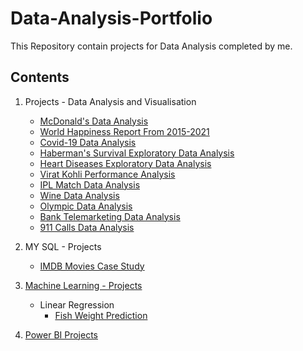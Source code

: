 # Data-Analysis-Portfolio

This Repository contain projects for Data Analysis completed by me.

Contents
--------------------------------------------------------------------------------
1. Projects - Data Analysis and Visualisation
      - [McDonald's Data Analysis](https://github.com/SuchiKSharma/Data-Analysis-Portfolio/blob/Machine-Learning-Projects/McDonald's%20Data%20Analysis.ipynb)
      - [World Happiness Report From 2015-2021](https://github.com/SuchiKSharma/Data-Analysis-Portfolio/blob/Machine-Learning-Projects/World%20Happiness%20Report%20From%202015%20-%202021.ipynb)
      - [Covid-19 Data Analysis](https://github.com/SuchiKSharma/Data-Analysis-Portfolio/blob/Machine-Learning-Projects/Covid%2019.ipynb)
      - [Haberman's Survival Exploratory Data Analysis](https://github.com/SuchiKSharma/Data-Analysis-Portfolio/blob/Machine-Learning-Projects/Haberman's%20Survival%20Exploratory%20Data%20Analysis.ipynb)
      - [Heart Diseases Exploratory Data Analysis](https://github.com/SuchiKSharma/Data-Analysis-Portfolio/blob/Machine-Learning-Projects/Heart%20Disease%20Analysis.ipynb)
      - [Virat Kohli Performance Analysis](https://github.com/SuchiKSharma/Data-Analysis-Portfolio/blob/Machine-Learning-Projects/%F0%9F%8F%8FVirat%20Kohli%20Performance%20Analysis%F0%9F%8F%8F.ipynb)
      - [IPL Match Data Analysis](https://github.com/SuchiKSharma/Data-Analysis-Portfolio/blob/Machine-Learning-Projects/IPL%20Data%20Analysis.ipynb)
      - [Wine Data Analysis](https://github.com/SuchiKSharma/Data-Analysis-Portfolio/blob/Machine-Learning-Projects/Wine%20Review%20Data%20Analysis.ipynb)
      - [Olympic Data Analysis](https://github.com/SuchiKSharma/Data-Analysis-Portfolio/blob/Machine-Learning-Projects/Olympic%20Data%20Analysis.ipynb)
      - [Bank Telemarketing Data Analysis](https://github.com/SuchiKSharma/Data-Analysis-Portfolio/blob/Machine-Learning-Projects/Bank%20Telemarketing%20Data%20Analysis.ipynb)
      - [911 Calls Data Analysis](https://github.com/SuchiKSharma/Data-Analysis-Portfolio/blob/Machine-Learning-Projects/911%20Call%20Data%20Analysis.ipynb)
2. MY SQL - Projects
      - [IMDB Movies Case Study](https://github.com/SuchiKSharma/MySQL)
3. [Machine Learning - Projects](https://github.com/SuchiKSharma/Machine-Learning-Projects)
    - Linear Regression
      - [Fish Weight Prediction](https://github.com/SuchiKSharma/Machine-Learning-Projects/blob/Machine-Learning-Projects/Fish%20Weight%20Multiple%20Linear%20Regression.ipynb)
      
4. [Power BI Projects](https://github.com/SuchiKSharma/Power-BI-Sales-Dash-Board/tree/Machine-Learning-Projects)


